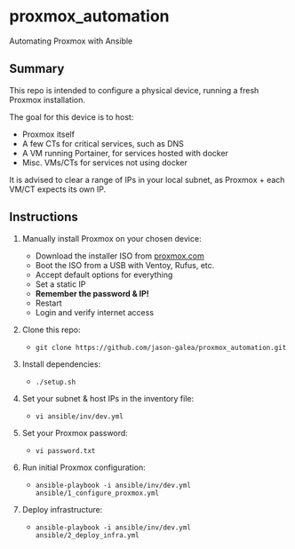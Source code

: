 # proxmox_automation
Automating Proxmox with Ansible


## Summary

This repo is intended to configure a physical device, running a fresh Proxmox installation.

The goal for this device is to host:

- Proxmox itself
- A few CTs for critical services, such as DNS
- A VM running Portainer, for services hosted with docker
- Misc. VMs/CTs for services not using docker

It is advised to clear a range of IPs in your local subnet, as Proxmox + each VM/CT expects its own IP.

## Instructions

1. Manually install Proxmox on your chosen device:
    - Download the installer ISO from [proxmox.com](https://www.proxmox.com/en/downloads/category/iso-images-pve)
    - Boot the ISO from a USB with Ventoy, Rufus, etc.
    - Accept default options for everything
    - Set a static IP
    - **Remember the password & IP!**
    - Restart
    - Login and verify internet access

2. Clone this repo:
    - `git clone https://github.com/jason-galea/proxmox_automation.git`

3. Install dependencies:
    - `./setup.sh`

4. Set your subnet & host IPs in the inventory file:
    - `vi ansible/inv/dev.yml`

5. Set your Proxmox password:
    - `vi password.txt`

6. Run initial Proxmox configuration:
    - `ansible-playbook -i ansible/inv/dev.yml ansible/1_configure_proxmox.yml`

7. Deploy infrastructure:
    - `ansible-playbook -i ansible/inv/dev.yml ansible/2_deploy_infra.yml`

<!-- 
7. Deploy Pihole
    - `ansible-playbook -i ansible/inv/dev.yml ansible/deploy_pihole.yml`

8. Deploy the Portainer VM
    - `ansible-playbook -i ansible/inv/dev.yml ansible/deploy_portainer.yml` -->


<!-- 
## Tips

This repo does assume you want to use the newly created Pihole container for DNS.
If you want to revert localhost & Proxmox's DNS back to what it was originally:

1. Define `backup_dns` in `ansible/inv/dev.yml`

2. Reset DNS with Ansible
    - `ansible-playbook -i ansible/inv/dev.yml ansible/reset_dns.yml` -->
